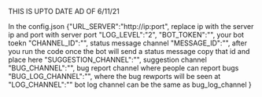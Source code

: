 THIS IS UPTO DATE AD OF 6/11/21

In the config.json 
{"URL_SERVER":"http://ip:port", replace ip with the server ip and port with server port
    "LOG_LEVEL":"2",
    "BOT_TOKEN":"", your bot toekn
    "CHANNEL_ID":"", status message channel
    "MESSAGE_ID":"", after you run the code once the bot will send a status message copy that id and place here
    "SUGGESTION_CHANNEL":"", suggestion channel
    "BUG_CHANNEL":"", bug report channel where people can report bugs 
    "BUG_LOG_CHANNEL":"", where the bug rewports will be seen at 
    "LOG_CHANNEL":"" bot log channel can be the same as bug_log_channel
    }

